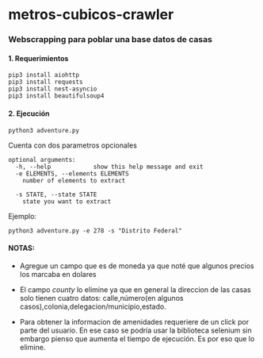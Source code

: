 # metros-cubicos-crawler
### Webscrapping para poblar una base datos de casas

#### <b>1. Requerimientos </b>
``` shell
pip3 install aiohttp
pip3 install requests
pip3 install nest-asyncio
pip3 install beautifulsoup4
```
#### <b>2. Ejecución </b>
```shell
python3 adventure.py 
```
Cuenta con dos parametros opcionales
```shell
optional arguments:
  -h, --help            show this help message and exit
  -e ELEMENTS, --elements ELEMENTS
    number of elements to extract

  -s STATE, --state STATE
    state you want to extract
```
Ejemplo:
```shell 
python3 adventure.py -e 278 -s "Distrito Federal"
```
#### NOTAS:
* Agregue un campo que es de moneda ya que noté que algunos precios los marcaba en dolares

* El campo <i>county</i> lo elimine ya que en general la direccion de las casas solo tienen cuatro datos: calle,número(en algunos casos),colonia,delegacion/municipio,estado.

* Para obtener la informacion de amenidades requeriere de un click por parte del usuario. En ese caso se podría usar la biblioteca selenium sin embargo pienso que aumenta el tiempo de ejecución. Es por eso que lo elimine.
